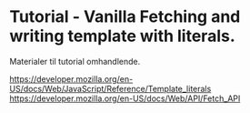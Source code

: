 # Tutorial - Vanilla Fetching and writing template with literals.

Materialer til tutorial omhandlende.

https://developer.mozilla.org/en-US/docs/Web/JavaScript/Reference/Template_literals
https://developer.mozilla.org/en-US/docs/Web/API/Fetch_API
